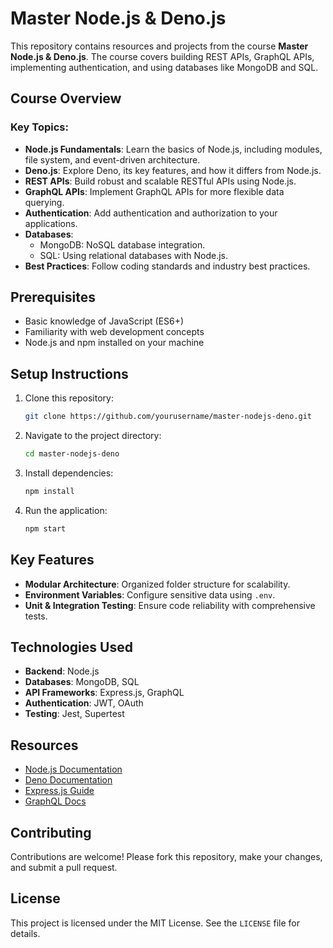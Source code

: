 # Master Node.js & Deno.js

This repository contains resources and projects from the course **Master Node.js & Deno.js**. The course covers building REST APIs, GraphQL APIs, implementing authentication, and using databases like MongoDB and SQL.

## Course Overview

### Key Topics:
- **Node.js Fundamentals**: Learn the basics of Node.js, including modules, file system, and event-driven architecture.
- **Deno.js**: Explore Deno, its key features, and how it differs from Node.js.
- **REST APIs**: Build robust and scalable RESTful APIs using Node.js.
- **GraphQL APIs**: Implement GraphQL APIs for more flexible data querying.
- **Authentication**: Add authentication and authorization to your applications.
- **Databases**:
  - MongoDB: NoSQL database integration.
  - SQL: Using relational databases with Node.js.
- **Best Practices**: Follow coding standards and industry best practices.

## Prerequisites

- Basic knowledge of JavaScript (ES6+)
- Familiarity with web development concepts
- Node.js and npm installed on your machine

## Setup Instructions

1. Clone this repository:
   ```bash
   git clone https://github.com/yourusername/master-nodejs-deno.git
   ```
2. Navigate to the project directory:
   ```bash
   cd master-nodejs-deno
   ```
3. Install dependencies:
   ```bash
   npm install
   ```
4. Run the application:
   ```bash
   npm start
   ```

## Key Features

- **Modular Architecture**: Organized folder structure for scalability.
- **Environment Variables**: Configure sensitive data using `.env`.
- **Unit & Integration Testing**: Ensure code reliability with comprehensive tests.

## Technologies Used

- **Backend**: Node.js
- **Databases**: MongoDB, SQL
- **API Frameworks**: Express.js, GraphQL
- **Authentication**: JWT, OAuth
- **Testing**: Jest, Supertest

## Resources

- [Node.js Documentation](https://nodejs.org/en/docs/)
- [Deno Documentation](https://deno.land/manual)
- [Express.js Guide](https://expressjs.com/)
- [GraphQL Docs](https://graphql.org/learn/)

## Contributing

Contributions are welcome! Please fork this repository, make your changes, and submit a pull request.

## License

This project is licensed under the MIT License. See the `LICENSE` file for details.
